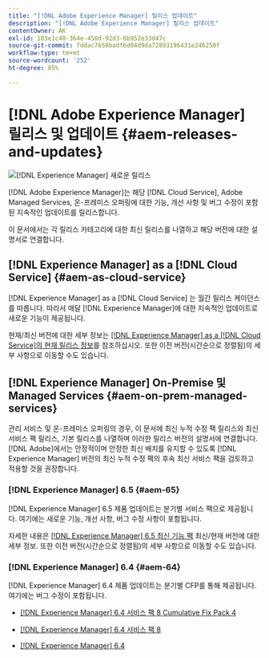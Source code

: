 ```yaml
---
title: "[!DNL Adobe Experience Manager] 릴리스 업데이트"
description: "[!DNL Adobe Experience Manager] 릴리스 업데이트"
contentOwner: AK
exl-id: 103e1c40-364e-450d-92d3-6b952e33d47c
source-git-commit: fddac7650badf6d04d9da72893196431e246250f
workflow-type: tm+mt
source-wordcount: '252'
ht-degree: 85%

---
```


# [!DNL Adobe Experience Manager] 릴리스 및 업데이트 {#aem-releases-and-updates}

![[!DNL Experience Manager] 새로운 릴리스](assets/new-aem-releases1.jpeg)

[!DNL Adobe Experience Manager]는 해당 [!DNL Cloud Service], Adobe Managed Services, 온-프레미스 오퍼링에 대한 기능, 개선 사항 및 버그 수정이 포함된 지속적인 업데이트를 릴리스합니다.

이 문서에서는 각 릴리스 카테고리에 대한 최신 릴리스를 나열하고 해당 버전에 대한 설명서로 연결합니다.

## [!DNL Experience Manager] as a [!DNL Cloud Service] {#aem-as-cloud-service}

[!DNL Experience Manager] as a [!DNL Cloud Service] 는 월간 릴리스 케이던스를 따릅니다. 따라서 매달 [!DNL Experience Manager]에 대한 지속적인 업데이트로 새로운 기능이 제공됩니다.

현재/최신 버전에 대한 세부 정보는 [ [!DNL Experience Manager] as a [!DNL Cloud Service]의 현재 릴리스 정보](https://experienceleague.adobe.com/docs/experience-manager-cloud-service/release-notes/release-notes/release-notes-current.html)를 참조하십시오. 또한 이전 버전(시간순으로 정렬됨)의 세부 사항으로 이동할 수도 있습니다.

## [!DNL Experience Manager] On-Premise 및 Managed Services {#aem-on-prem-managed-services}

관리 서비스 및 온-프레미스 오퍼링의 경우, 이 문서에 최신 누적 수정 팩 릴리스와 최신 서비스 팩 릴리스, 기본 릴리스를 나열하며 이러한 릴리스 버전의 설명서에 연결합니다. [!DNL Adobe]에서는 안정적이며 안정한 최신 배치를 유지할 수 있도록 [!DNL Experience Manager] 버전의 최신 누적 수정 팩의 후속 최신 서비스 팩을 검토하고 적용할 것을 권장합니다.

### [!DNL Experience Manager] 6.5 {#aem-65}

[!DNL Experience Manager] 6.5 제품 업데이트는 분기별 서비스 팩으로 제공됩니다. 여기에는 새로운 기능, 개선 사항, 버그 수정 사항이 포함됩니다.

자세한 내용은 [[!DNL Experience Manager] 6.5 최신 기능 팩](https://experienceleague.adobe.com/docs/experience-manager-65/release-notes/release-notes.html) 최신/현재 버전에 대한 세부 정보. 또한 이전 버전(시간순으로 정렬됨)의 세부 사항으로 이동할 수도 있습니다.

### [!DNL Experience Manager] 6.4 {#aem-64}

[!DNL Experience Manager] 6.4 제품 업데이트는 분기별 CFP를 통해 제공됩니다. 여기에는 버그 수정이 포함됩니다.

* [[!DNL Experience Manager] 6.4 서비스 팩 8 Cumulative Fix Pack 4](https://experienceleague.adobe.com/docs/experience-manager-64/release-notes/cfp-release-notes.html?lang=ko-KR)

* [[!DNL Experience Manager] 6.4 서비스 팩 8](https://experienceleague.adobe.com/docs/experience-manager-64/release-notes/sp-release-notes.html?lang=ko-KR)

* [[!DNL Experience Manager] 6.4](https://experienceleague.adobe.com/docs/experience-manager-64/release-notes/release-notes.html?lang=ko-KR)

